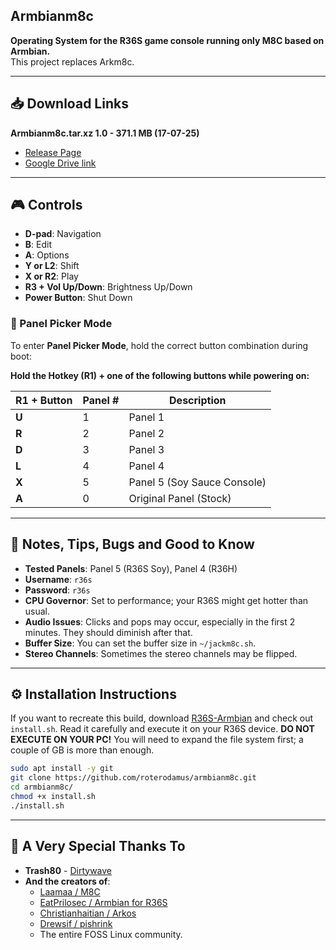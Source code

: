 ## Armbianm8c

**Operating System for the R36S game console running only M8C based on Armbian.**  
This project replaces Arkm8c.

---

## 📥 Download Links

**Armbianm8c.tar.xz 1.0 - 371.1 MB (17-07-25)**  
- [Release Page](https://github.com/roterodamus/armbianm8c/releases)
- [Google Drive link](https://bit.ly/armbianm8c1)

---

## 🎮 Controls

- **D-pad**: Navigation
- **B**: Edit
- **A**: Options
- **Y or L2**: Shift
- **X or R2**: Play
- **R3 + Vol Up/Down**: Brightness Up/Down
- **Power Button**: Shut Down

### 🔑 Panel Picker Mode

To enter **Panel Picker Mode**, hold the correct button combination during boot:

**Hold the Hotkey (R1) + one of the following buttons while powering on:**

| R1 + Button | Panel # | Description                          |
|-------------|---------|--------------------------------------|
| **U**       | 1       | Panel 1                              |
| **R**       | 2       | Panel 2                              |
| **D**       | 3       | Panel 3                              |
| **L**       | 4       | Panel 4                              |
| **X**       | 5       | Panel 5 (Soy Sauce Console)         |
| **A**       | 0       | Original Panel (Stock)              |

---

## 📝 Notes, Tips, Bugs and Good to Know

- **Tested Panels**: Panel 5 (R36S Soy), Panel 4 (R36H)
- **Username**: `r36s`
- **Password**: `r36s`
- **CPU Governor**: Set to performance; your R36S might get hotter than usual.
- **Audio Issues**: Clicks and pops may occur, especially in the first 2 minutes. They should diminish after that.
- **Buffer Size**: You can set the buffer size in `~/jackm8c.sh`.
- **Stereo Channels**: Sometimes the stereo channels may be flipped.

---

## ⚙️ Installation Instructions

If you want to recreate this build, download [R36S-Armbian](https://github.com/R36S-Stuff/R36S-Armbian) and check out `install.sh`. Read it carefully and execute it on your R36S device. **DO NOT EXECUTE ON YOUR PC!** You will need to expand the file system first; a couple of GB is more than enough.

```bash
sudo apt install -y git
git clone https://github.com/roterodamus/armbianm8c.git
cd armbianm8c/
chmod +x install.sh 
./install.sh 
```

---

## 🙏 A Very Special Thanks To

- **Trash80** - [Dirtywave](https://dirtywave.com/)
- **And the creators of**:
  - [Laamaa / M8C](https://github.com/laamaa/m8c)
  - [EatPrilosec / Armbian for R36S](https://github.com/R36S-Stuff/R36S-Armbian)
  - [Christianhaitian / Arkos](https://github.com/christianhaitian/arkos)
  - [Drewsif / pishrink](https://github.com/Drewsif/PiShrink)
  - The entire FOSS Linux community.
